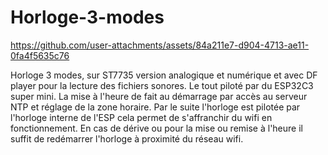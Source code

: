 # Horloge-3-modes

https://github.com/user-attachments/assets/84a211e7-d904-4713-ae11-0fa4f5635c76

Horloge 3 modes, sur ST7735 version analogique et numérique et avec DF player pour la lecture des fichiers sonores. Le tout piloté par du ESP32C3 super mini. La mise à l'heure de fait au démarrage par accès au serveur NTP et réglage de la zone horaire. Par le suite l'horloge est pilotée par l'horloge interne de l'ESP cela permet de s'affranchir du wifi en fonctionnement. En cas de dérive ou pour la mise ou remise à l'heure il suffit de redémarrer l'horloge à proximité du réseau wifi.
